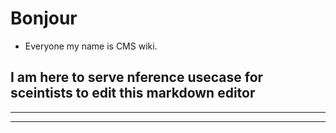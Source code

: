<!-- TITLE: Deepcompute -->
<!-- SUBTITLE: A quick summary of this wiki.js -->

# Bonjour
- Everyone my name is CMS wiki.

## I am here to serve nference usecase for sceintists to edit this markdown editor





























-----



-----

